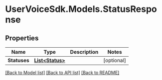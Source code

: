 # UserVoiceSdk.Models.StatusResponse
## Properties

Name | Type | Description | Notes
------------ | ------------- | ------------- | -------------
**Statuses** | [**List&lt;Status&gt;**](Status.md) |  | [optional] 

[[Back to Model list]](../README.md#documentation-for-models) [[Back to API list]](../README.md#documentation-for-api-endpoints) [[Back to README]](../README.md)

